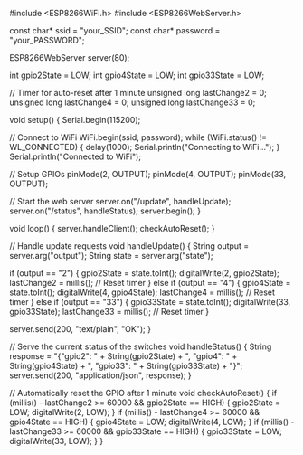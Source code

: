 #include <ESP8266WiFi.h>
#include <ESP8266WebServer.h>

const char* ssid = "your_SSID";
const char* password = "your_PASSWORD";

ESP8266WebServer server(80);

int gpio2State = LOW;
int gpio4State = LOW;
int gpio33State = LOW;

// Timer for auto-reset after 1 minute
unsigned long lastChange2 = 0;
unsigned long lastChange4 = 0;
unsigned long lastChange33 = 0;

void setup() {
  Serial.begin(115200);

  // Connect to WiFi
  WiFi.begin(ssid, password);
  while (WiFi.status() != WL_CONNECTED) {
    delay(1000);
    Serial.println("Connecting to WiFi...");
  }
  Serial.println("Connected to WiFi");

  // Setup GPIOs
  pinMode(2, OUTPUT);
  pinMode(4, OUTPUT);
  pinMode(33, OUTPUT);

  // Start the web server
  server.on("/update", handleUpdate);
  server.on("/status", handleStatus);
  server.begin();
}

void loop() {
  server.handleClient();
  checkAutoReset();
}

// Handle update requests
void handleUpdate() {
  String output = server.arg("output");
  String state = server.arg("state");

  if (output == "2") {
    gpio2State = state.toInt();
    digitalWrite(2, gpio2State);
    lastChange2 = millis();  // Reset timer
  } else if (output == "4") {
    gpio4State = state.toInt();
    digitalWrite(4, gpio4State);
    lastChange4 = millis();  // Reset timer
  } else if (output == "33") {
    gpio33State = state.toInt();
    digitalWrite(33, gpio33State);
    lastChange33 = millis();  // Reset timer
  }

  server.send(200, "text/plain", "OK");
}

// Serve the current status of the switches
void handleStatus() {
  String response = "{\"gpio2\": " + String(gpio2State) +
                    ", \"gpio4\": " + String(gpio4State) +
                    ", \"gpio33\": " + String(gpio33State) + "}";
  server.send(200, "application/json", response);
}

// Automatically reset the GPIO after 1 minute
void checkAutoReset() {
  if (millis() - lastChange2 >= 60000 && gpio2State == HIGH) {
    gpio2State = LOW;
    digitalWrite(2, LOW);
  }
  if (millis() - lastChange4 >= 60000 && gpio4State == HIGH) {
    gpio4State = LOW;
    digitalWrite(4, LOW);
  }
  if (millis() - lastChange33 >= 60000 && gpio33State == HIGH) {
    gpio33State = LOW;
    digitalWrite(33, LOW);
  }
}
